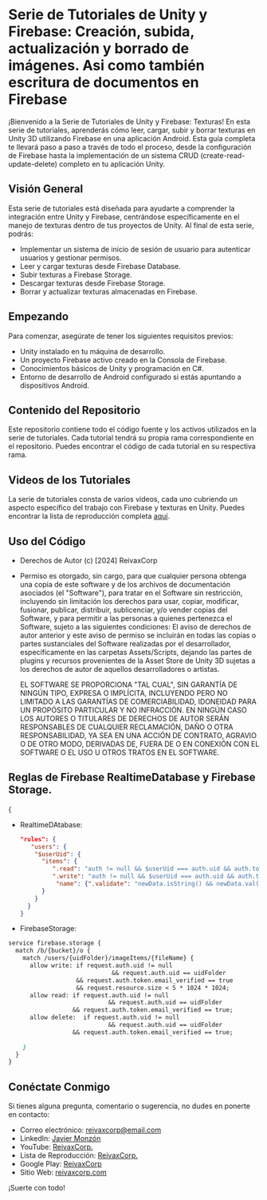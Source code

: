 # Serie de Tutoriales de Unity y Firebase: Creación, subida, actualización y borrado de imágenes. Asi como también escritura de documentos en Firebase

¡Bienvenido a la Serie de Tutoriales de Unity y Firebase: Texturas! En esta serie de tutoriales, aprenderás cómo leer, cargar, subir y borrar texturas en Unity 3D utilizando Firebase en una aplicación Android. Esta guía completa te llevará paso a paso a través de todo el proceso, desde la configuración de Firebase hasta la implementación de un sistema CRUD (create-read-update-delete) completo en tu aplicación Unity.

## Visión General

Esta serie de tutoriales está diseñada para ayudarte a comprender la integración entre Unity y Firebase, centrándose específicamente en el manejo de texturas dentro de tus proyectos de Unity. Al final de esta serie, podrás:

- Implementar un sistema de inicio de sesión de usuario para autenticar usuarios y gestionar permisos.
- Leer y cargar texturas desde Firebase Database.
- Subir texturas a Firebase Storage.
- Descargar texturas desde Firebase Storage.
- Borrar y actualizar texturas almacenadas en Firebase.

## Empezando

Para comenzar, asegúrate de tener los siguientes requisitos previos:

- Unity instalado en tu máquina de desarrollo.
- Un proyecto Firebase activo creado en la Consola de Firebase.
- Conocimientos básicos de Unity y programación en C#.
- Entorno de desarrollo de Android configurado si estás apuntando a dispositivos Android.

## Contenido del Repositorio

Este repositorio contiene todo el código fuente y los activos utilizados en la serie de tutoriales. Cada tutorial tendrá su propia rama correspondiente en el repositorio. Puedes encontrar el código de cada tutorial en su respectiva rama.

## Videos de los Tutoriales

La serie de tutoriales consta de varios videos, cada uno cubriendo un aspecto específico del trabajo con Firebase y texturas en Unity. Puedes encontrar la lista de reproducción completa [aquí](https://youtube.com/playlist?list=PLsvltDspdJcfiiWy2baA2MCNzBm32USjv&si=q7dTsZltYs-d3eOI).

## Uso del Código

- Derechos de Autor (c) [2024] ReivaxCorp
- Permiso es otorgado, sin cargo, para que cualquier persona obtenga una copia
  de este software y de los archivos de documentación asociados (el "Software"),
  para tratar en el Software sin restricción, incluyendo sin limitación los
  derechos para usar, copiar, modificar, fusionar, publicar, distribuir,
  sublicenciar, y/o vender copias del Software, y para permitir a las personas a
  quienes pertenezca el Software, sujeto a las siguientes condiciones:
  El aviso de derechos de autor anterior y este aviso de permiso se incluirán en todas las copias
  o partes sustanciales del Software realizadas por el desarrollador,
  específicamente en las carpetas Assets/Scripts, dejando las partes de plugins y recursos provenientes
  de la Asset Store de Unity 3D sujetas a los derechos de autor de aquellos desarrolladores o artistas.
  
  EL SOFTWARE SE PROPORCIONA "TAL CUAL", SIN GARANTÍA DE NINGÚN TIPO, EXPRESA O
  IMPLÍCITA, INCLUYENDO PERO NO LIMITADO A LAS GARANTÍAS DE COMERCIABILIDAD,
  IDONEIDAD PARA UN PROPÓSITO PARTICULAR Y NO INFRACCIÓN. EN NINGÚN CASO LOS
  AUTORES O TITULARES DE DERECHOS DE AUTOR SERÁN RESPONSABLES DE CUALQUIER
  RECLAMACIÓN, DAÑO O OTRA RESPONSABILIDAD, YA SEA EN UNA ACCIÓN DE CONTRATO, AGRAVIO
  O DE OTRO MODO, DERIVADAS DE, FUERA DE O EN CONEXIÓN CON EL SOFTWARE O EL USO U OTROS
  TRATOS EN EL SOFTWARE.

## Reglas de Firebase RealtimeDatabase y Firebase Storage.

{
- RealtimeDAtabase:

  ```json
  "rules": {      
     "users": {
      "$userUid": {
       	"items": {
           ".read": "auth != null && $userUid === auth.uid && auth.token.email_verified == true",
           ".write": "auth != null && $userUid === auth.uid && auth.token.email_verified == true",
            "name": {".validate": "newData.isString() && newData.val().length <= 30"}
      	}
      }
    }
  }
  ```
  
- FirebaseStorage:

```markdown
service firebase.storage {
  match /b/{bucket}/o {
    match /users/{uidFolder}/imageItems/{fileName} {
      allow write: if request.auth.uid != null
      						 && request.auth.uid == uidFolder
                   && request.auth.token.email_verified == true
                   && request.resource.size < 5 * 1024 * 1024;
      allow read: if request.auth.uid != null
      						&& request.auth.uid == uidFolder
                  && request.auth.token.email_verified == true;
      allow delete:  if request.auth.uid != null
      						&& request.auth.uid == uidFolder
                  && request.auth.token.email_verified == true;
                   
    }
  }
}
```

## Conéctate Conmigo

Si tienes alguna pregunta, comentario o sugerencia, no dudes en ponerte en contacto:

- Correo electrónico: [reivaxcorp@email.com](mailto:reivaxcorp@gmail.com)
- LinkedIn: [Javier Monzón](https://www.linkedin.com/in/javier-monzón-a527952b5)
- YouTube: [ReivaxCorp.](https://www.youtube.com/channel/UCFaeV4z3zCTvF48ay6q7MtQ)
- Lista de Reproducción: [ReivaxCorp.](https://www.youtube.com/playlist?list=PLsvltDspdJcfiiWy2baA2MCNzBm32USjv)
- Google Play: [ReivaxCorp](https://play.google.com/store/apps/dev?id=6165909766232622777)
- Sitio Web: [reivaxcorp.com](https://reivaxcorp.com)

¡Suerte con todo!
